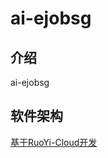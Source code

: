 # ai-ejobsg

## 介绍
ai-ejobsg

## 软件架构
[基于RuoYi-Cloud开发](https://gitee.com/y_project/RuoYi-Cloud)



